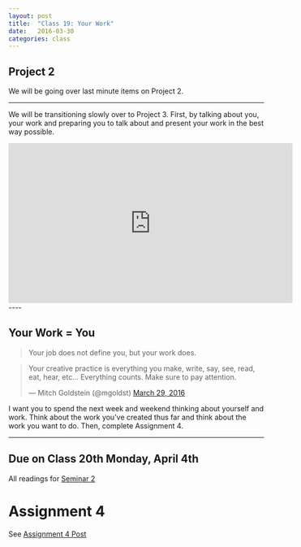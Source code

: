 ```yaml
---
layout: post
title:  "Class 19: Your Work"
date:   2016-03-30
categories: class
---
```


## Project 2
We will be going over last minute items on Project 2.

---

We will be transitioning slowly over to Project 3. First, by talking about you, your work and preparing you to talk about and present your work in the best way possible.


<iframe width="560" height="315" src="https://www.youtube.com/embed/Kkd8OSDa55A" frameborder="0" allowfullscreen></iframe>
----

## Your Work = You

> Your job does not define you, but your work does.


<blockquote class="twitter-tweet" data-lang="en"><p lang="en" dir="ltr">Your creative practice is everything you make, write, say, see, read, eat, hear, etc... Everything counts. Make sure to pay attention.</p>&mdash; Mitch Goldstein (@mgoldst) <a href="https://twitter.com/mgoldst/status/714661216661213189">March 29, 2016</a></blockquote>
<script async src="//platform.twitter.com/widgets.js" charset="utf-8"></script>

I want you to spend the next week and weekend thinking about yourself and work. Think about the work you've created thus far and think about the work you want to do. Then, complete Assignment 4.


---

Due on Class 20th Monday, April 4th
---
All readings for <a href='{{ base }}/advanced-web-design/seminars/2016/03/28/seminar-2.html'>Seminar 2</a>  

# Assignment 4  
See <a href='{{ base }}/advanced-web-design/assignments/2016/03/30/assignment-4.html'>Assignment 4 Post</a>
